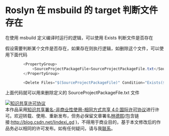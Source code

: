 # Roslyn 在 msbuild 的 target 判断文件存在

在使用 msbuild 定义编译时运行的逻辑，可以使用 Exists 判断文件是否存在

<!--more-->
<!-- csdn -->

假设需要判断某个文件是否存在，如果存在则执行逻辑，如删除这个文件，可以使用下面代码

```csharp
        <PropertyGroup>
			<SourceProjectPackageFile>SourceProjectPackageFile.txt</SourceProjectPackageFile>
        </PropertyGroup>

		<Delete Files="$(SourceProjectPackageFile)" Condition="Exists($(SourceProjectPackageFile))"></Delete>
```

上面代码就可以用来删除定义的 SourceProjectPackageFile.txt 文件

<a rel="license" href="http://creativecommons.org/licenses/by-nc-sa/4.0/"><img alt="知识共享许可协议" style="border-width:0" src="https://licensebuttons.net/l/by-nc-sa/4.0/88x31.png" /></a><br />本作品采用<a rel="license" href="http://creativecommons.org/licenses/by-nc-sa/4.0/">知识共享署名-非商业性使用-相同方式共享 4.0 国际许可协议</a>进行许可。欢迎转载、使用、重新发布，但务必保留文章署名[林德熙](http://blog.csdn.net/lindexi_gd)(包含链接:http://blog.csdn.net/lindexi_gd )，不得用于商业目的，基于本文修改后的作品务必以相同的许可发布。如有任何疑问，请与我[联系](mailto:lindexi_gd@163.com)。
